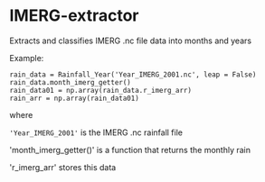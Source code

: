 # IMERG-extractor
Extracts and classifies IMERG .nc file data into months and years

Example:
```
rain_data = Rainfall_Year('Year_IMERG_2001.nc', leap = False)  
rain_data.month_imerg_getter()  
rain_data01 = np.array(rain_data.r_imerg_arr)  
rain_arr = np.array(rain_data01)  
```
where

``` 'Year_IMERG_2001' ``` is the IMERG .nc rainfall file

'month_imerg_getter()' is a function that returns the monthly rain

'r_imerg_arr' stores this data
